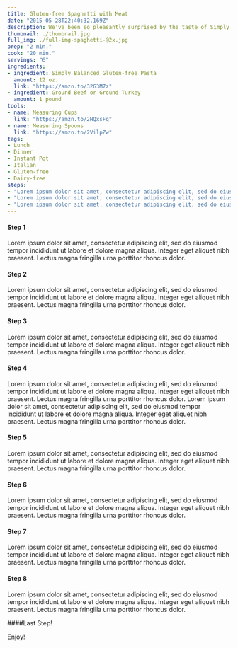 ```yaml
---
title: Gluten-free Spaghetti with Meat
date: "2015-05-28T22:40:32.169Z"
description: We've been so pleasantly surprised by the taste of Simply Balanced gluten-free pasta! They really nailed the flavor and we're glad we can make such a simple dinner while sticking to a gluten-free diet.
thumbnail: ./thumbnail.jpg
full_img: ./full-img-spaghetti-@2x.jpg
prep: "2 min."
cook: "20 min."
servings: "6"
ingredients:
- ingredient: Simply Balanced Gluten-free Pasta
  amount: 12 oz.
  link: "https://amzn.to/32G3M7z"
- ingredient: Ground Beef or Ground Turkey
  amount: 1 pound
tools:
- name: Measuring Cups
  link: "https://amzn.to/2HQxsFq"
- name: Measuring Spoons
  link: "https://amzn.to/2VilpZw"
tags:
- Lunch
- Dinner
- Instant Pot
- Italian
- Gluten-free
- Dairy-free
steps:
- "Lorem ipsum dolor sit amet, consectetur adipiscing elit, sed do eiusmod tempor incididunt ut labore et dolore magna aliqua. Integer eget aliquet nibh praesent. Lectus magna fringilla urna porttitor rhoncus dolor."
- "Lorem ipsum dolor sit amet, consectetur adipiscing elit, sed do eiusmod tempor incididunt ut labore et dolore magna aliqua. Integer eget aliquet nibh praesent. Lectus magna fringilla urna porttitor rhoncus dolor."
- "Lorem ipsum dolor sit amet, consectetur adipiscing elit, sed do eiusmod tempor incididunt ut labore et dolore magna aliqua. Integer eget aliquet nibh praesent. Lectus magna fringilla urna porttitor rhoncus dolor."
---
```


#### Step 1
Lorem ipsum dolor sit amet, consectetur adipiscing elit, sed do eiusmod tempor incididunt ut labore et dolore magna aliqua. Integer eget aliquet nibh praesent. Lectus magna fringilla urna porttitor rhoncus dolor.

#### Step 2

Lorem ipsum dolor sit amet, consectetur adipiscing elit, sed do eiusmod tempor incididunt ut labore et dolore magna aliqua. Integer eget aliquet nibh praesent. Lectus magna fringilla urna porttitor rhoncus dolor.

#### Step 3

Lorem ipsum dolor sit amet, consectetur adipiscing elit, sed do eiusmod tempor incididunt ut labore et dolore magna aliqua. Integer eget aliquet nibh praesent. Lectus magna fringilla urna porttitor rhoncus dolor.

#### Step 4

Lorem ipsum dolor sit amet, consectetur adipiscing elit, sed do eiusmod tempor incididunt ut labore et dolore magna aliqua. Integer eget aliquet nibh praesent. Lectus magna fringilla urna porttitor rhoncus dolor. Lorem ipsum dolor sit amet, consectetur adipiscing elit, sed do eiusmod tempor incididunt ut labore et dolore magna aliqua. Integer eget aliquet nibh praesent. Lectus magna fringilla urna porttitor rhoncus dolor.

#### Step 5

Lorem ipsum dolor sit amet, consectetur adipiscing elit, sed do eiusmod tempor incididunt ut labore et dolore magna aliqua. Integer eget aliquet nibh praesent. Lectus magna fringilla urna porttitor rhoncus dolor.

#### Step 6

Lorem ipsum dolor sit amet, consectetur adipiscing elit, sed do eiusmod tempor incididunt ut labore et dolore magna aliqua. Integer eget aliquet nibh praesent. Lectus magna fringilla urna porttitor rhoncus dolor.

#### Step 7

Lorem ipsum dolor sit amet, consectetur adipiscing elit, sed do eiusmod tempor incididunt ut labore et dolore magna aliqua. Integer eget aliquet nibh praesent. Lectus magna fringilla urna porttitor rhoncus dolor.

#### Step 8

Lorem ipsum dolor sit amet, consectetur adipiscing elit, sed do eiusmod tempor incididunt ut labore et dolore magna aliqua. Integer eget aliquet nibh praesent. Lectus magna fringilla urna porttitor rhoncus dolor.

####Last Step!

Enjoy!
